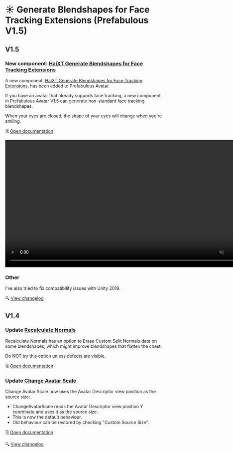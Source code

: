 ﻿# ☀️ Generate Blendshapes for Face Tracking Extensions (Prefabulous V1.5)

## V1.5

### New component: [HaiXT Generate Blendshapes for Face Tracking Extensions](/docs/products/prefabulous-avatar/hai-components/haixt-generate-blendshapes-for-face-tracking-extensions)

A new component, [HaiXT Generate Blendshapes for Face Tracking Extensions](/docs/products/prefabulous-avatar/hai-components/haixt-generate-blendshapes-for-face-tracking-extensions), has been added to Prefabulous Avatar.

If you have an avatar that already supports face tracking, a new component in Prefabulous Avatar V1.5 can generate non-standard face tracking blendshapes.

When your eyes are closed, the shape of your eyes will change when you're smiling.

🗒️ [Open documentation](/docs/products/prefabulous-avatar/hai-components/haixt-generate-blendshapes-for-face-tracking-extensions)

<video controls muted width="816">
<source src={require('/docs/products/prefabulous-avatar/img/smile-f.mp4').default}/>
</video>

### Other

I've also tried to fix compatibility issues with Unity 2019.

🔍 [View changelog](/docs/changelogs/prefabulous-avatar#150)

## V1.4

### Update [Recalculate Normals](/docs/products/prefabulous-avatar/hai-components/recalculate-normals)

Recalculate Normals has an option to Erase Custom Split Normals data on some blendshapes, which might improve blendshapes that flatten the chest.

Do NOT try this option unless defects are visible.

🗒️ [Open documentation](/docs/products/prefabulous-avatar/hai-components/recalculate-normals)

### Update [Change Avatar Scale](/docs/products/prefabulous-avatar/component-reference/change-avatar-scale)

Change Avatar Scale now uses the Avatar Descriptor view position as the source size:
- ChangeAvatarScale reads the Avatar Descriptor view position Y coordinate and uses it as the source size.
- This is now the default behaviour.
- Old behaviour can be restored by checking "Custom Source Size".

🗒️ [Open documentation](/docs/products/prefabulous-avatar/component-reference/change-avatar-scale)

🔍 [View changelog](/docs/changelogs/prefabulous-avatar#140)
